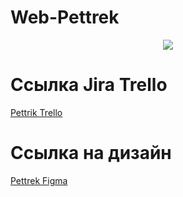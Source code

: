 # Web-Pettrek
<p align="center">
      <img src="https://i.ibb.co/YTVLFW5q/4205287e-613e-4b29-abc1-e7c2a407dc02.jpg">
</p>

# Ссылка Jira Trello
<p>
  <a href="https://trello.com/b/tXsOJZS6/pettrek">Pettrik Trello</a>
</p>

 # Ссылка на дизайн
 <p>
  <a href="https://www.figma.com/design/6HmkzsrJS5I2WqiOIT5bnp/Pettrek?node-id=0-1&p=f">Pettrek Figma</a>
</p>
